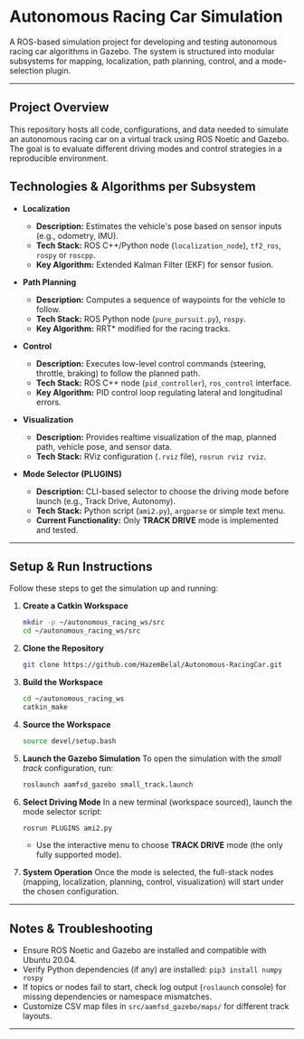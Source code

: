 # Autonomous Racing Car Simulation

A ROS-based simulation project for developing and testing autonomous racing car algorithms in Gazebo. The system is structured into modular subsystems for mapping, localization, path planning, control, and a mode-selection plugin.

---

## Project Overview

This repository hosts all code, configurations, and data needed to simulate an autonomous racing car on a virtual track using ROS Noetic and Gazebo. The goal is to evaluate different driving modes and control strategies in a reproducible environment.

## Technologies & Algorithms per Subsystem

* **Localization**

  * **Description:** Estimates the vehicle's pose based on sensor inputs (e.g., odometry, IMU).
  * **Tech Stack:** ROS C++/Python node (`localization_node`), `tf2_ros`, `rospy` or `roscpp`.
  * **Key Algorithm:** Extended Kalman Filter (EKF) for sensor fusion.

* **Path Planning**

  * **Description:** Computes a sequence of waypoints for the vehicle to follow.
  * **Tech Stack:** ROS Python node (`pure_pursuit.py`), `rospy`.
  * **Key Algorithm:** RRT\* modified for the racing tracks.

* **Control**

  * **Description:** Executes low-level control commands (steering, throttle, braking) to follow the planned path.
  * **Tech Stack:** ROS C++ node (`pid_controller`), `ros_control` interface.
  * **Key Algorithm:** PID control loop regulating lateral and longitudinal errors.

* **Visualization**

  * **Description:** Provides realtime visualization of the map, planned path, vehicle pose, and sensor data.
  * **Tech Stack:** RViz configuration (`.rviz` file), `rosrun rviz rviz`.

* **Mode Selector (PLUGINS)**

  * **Description:** CLI-based selector to choose the driving mode before launch (e.g., Track Drive, Autonomy).
  * **Tech Stack:** Python script (`ami2.py`), `argparse` or simple text menu.
  * **Current Functionality:** Only **TRACK DRIVE** mode is implemented and tested.

---

## Setup & Run Instructions

Follow these steps to get the simulation up and running:

1. **Create a Catkin Workspace**

   ```bash
   mkdir -p ~/autonomous_racing_ws/src
   cd ~/autonomous_racing_ws/src
   ```

2. **Clone the Repository**

   ```bash
   git clone https://github.com/HazemBelal/Autonomous-RacingCar.git
   ```

3. **Build the Workspace**

   ```bash
   cd ~/autonomous_racing_ws
   catkin_make
   ```

4. **Source the Workspace**

   ```bash
   source devel/setup.bash
   ```

5. **Launch the Gazebo Simulation**
   To open the simulation with the *small track* configuration, run:

   ```bash
   roslaunch aamfsd_gazebo small_track.launch
   ```

6. **Select Driving Mode**
   In a new terminal (workspace sourced), launch the mode selector script:

   ```bash
   rosrun PLUGINS ami2.py
   ```

   * Use the interactive menu to choose **TRACK DRIVE** mode (the only fully supported mode).

7. **System Operation**
   Once the mode is selected, the full-stack nodes (mapping, localization, planning, control, visualization) will start under the chosen configuration.

---

## Notes & Troubleshooting

* Ensure ROS Noetic and Gazebo are installed and compatible with Ubuntu 20.04.
* Verify Python dependencies (if any) are installed: `pip3 install numpy rospy`
* If topics or nodes fail to start, check log output (`roslaunch` console) for missing dependencies or namespace mismatches.
* Customize CSV map files in `src/aamfsd_gazebo/maps/` for different track layouts.

---
